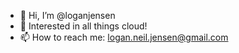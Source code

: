 - 👋 Hi, I’m @loganjensen
- 👀 Interested in all things cloud!
- 📫 How to reach me: logan.neil.jensen@gmail.com

<!---
loganjensen/loganjensen is a ✨ special ✨ repository because its `README.md` (this file) appears on your GitHub profile.
You can click the Preview link to take a look at your changes.
--->
